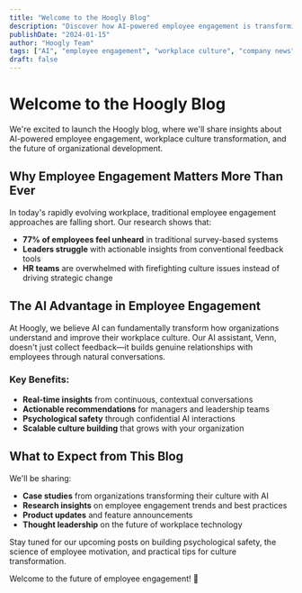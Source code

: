 ```yaml
---
title: "Welcome to the Hoogly Blog"
description: "Discover how AI-powered employee engagement is transforming workplace culture and driving meaningful organizational change."
publishDate: "2024-01-15"
author: "Hoogly Team"
tags: ["AI", "employee engagement", "workplace culture", "company news"]
draft: false
---
```


# Welcome to the Hoogly Blog

We're excited to launch the Hoogly blog, where we'll share insights about AI-powered employee engagement, workplace culture transformation, and the future of organizational development.

## Why Employee Engagement Matters More Than Ever

In today's rapidly evolving workplace, traditional employee engagement approaches are falling short. Our research shows that:

- **77% of employees feel unheard** in traditional survey-based systems
- **Leaders struggle** with actionable insights from conventional feedback tools
- **HR teams** are overwhelmed with firefighting culture issues instead of driving strategic change

## The AI Advantage in Employee Engagement

At Hoogly, we believe AI can fundamentally transform how organizations understand and improve their workplace culture. Our AI assistant, Venn, doesn't just collect feedback—it builds genuine relationships with employees through natural conversations.

### Key Benefits:

- **Real-time insights** from continuous, contextual conversations
- **Actionable recommendations** for managers and leadership teams
- **Psychological safety** through confidential AI interactions
- **Scalable culture building** that grows with your organization

## What to Expect from This Blog

We'll be sharing:

- **Case studies** from organizations transforming their culture with AI
- **Research insights** on employee engagement trends and best practices  
- **Product updates** and feature announcements
- **Thought leadership** on the future of workplace technology

Stay tuned for our upcoming posts on building psychological safety, the science of employee motivation, and practical tips for culture transformation.

Welcome to the future of employee engagement! 🚀 